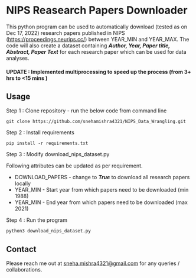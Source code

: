 # NIPS Reasearch Papers Downloader

This python program can be used to automatically download (tested as on Dec 17, 2022) research papers published in NIPS (https://proceedings.neurips.cc/) between YEAR_MIN and YEAR_MAX. The code will also create a dataset containing ***Author, Year, Paper title, Abstract, Paper Text*** for each research paper which can be used for data analyses. 

#### UPDATE :  Implemented multiprocessing to speed up the process (from 3+ hrs to <15 mins )

## Usage

Step 1 : Clone repository - run the below code from command line

``` 
git clone https://github.com/snehamishra4321/NIPS_Data_Wrangling.git
```

Step 2 : Install requirements

```
pip install -r requirements.txt
```

Step 3 : Modify download_nips_dataset.py

Following attributes can be updated as per requirement.
* DOWNLOAD_PAPERS - change to ***True*** to download all research papers locally
* YEAR_MIN - Start year from which papers need to be downloaded (min 1988)
* YEAR_MIN - End year from which papers need to be downloaded (max 2021)

Step 4 : Run the program

```
python3 download_nips_dataset.py
```

## Contact

Please reach me out at sneha.mishra4321@gmail.com for any queries / collaborations.
